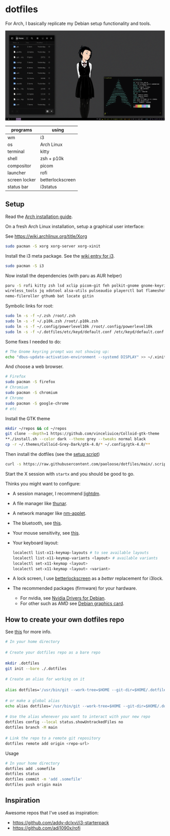 # dotfiles

For Arch, I basically replicate my Debian setup functionality and tools.

![rice](./.assets/2023-21-09_rice.png)

| programs      | using            |
| ------------- | ---------------- |
| wm            | i3               |
| os            | Arch Linux       |
| terminal      | kitty            |
| shell         | zsh + p10k       |
| compositor    | picom            |
| launcher      | rofi             |
| screen locker | betterlockscreen |
| status bar    | i3status         |

## Setup

Read the [Arch installation guide](https://wiki.archlinux.org/title/installation_guide).

On a fresh Arch Linux installation, setup a graphical user interface:

See <https://wiki.archlinux.org/title/Xorg>

```sh
sudo pacman -S xorg xorg-server xorg-xinit
```

Install the i3 meta package. See the [wiki entry for i3](https://wiki.archlinux.org/title/i3).

```sh
sudo pacman -S i3
```

Now install the dependencies (with paru as AUR helper)

```sh
paru -S rofi kitty zsh lsd xclip picom-git feh polkit-gnome gnome-keyring \
wireless_tools jq xdotool alsa-utils pulseaudio playerctl bat flameshot nemo \
nemo-fileroller gthumb bat locate gitin
```

Symbolic links for root:

```sh
sudo ln -s -f ~/.zsh /root/.zsh
sudo ln -s -f ~/.p10k.zsh /root/.p10k.zsh
sudo ln -s -f ~/.config/powerlevel10k /root/.config/powerlevel10k
sudo ln -s -f ~/.dotfiles/etc/keyd/default.conf /etc/keyd/default.conf
```

Some fixes I needed to do:

```sh
# The Gnome keyring prompt was not showing up:
echo "dbus-update-activation-environment --systemd DISPLAY" >> ~/.xinitrc
```

And choose a web browser.

```sh
# Firefox
sudo pacman -S firefox
# Chromium
sudo pacman -S chromium
# Chrome
sudo pacman -S google-chrome
# etc
```

Install the GTK theme

```sh
mkdir ~/repos && cd ~/repos
git clone --depth=1 https://github.com/vinceliuice/Colloid-gtk-theme
**./install.sh --color dark --theme grey --tweaks normal black
cp -r ~/.themes/Colloid-Grey-Dark/gtk-4.0/* ~/.config/gtk-4.0/**
```

Then install the dotfiles (see the [setup script](https://github.com/paoloose/dotfiles/blob/main/.scripts/setup.sh))

```sh
curl -s https://raw.githubusercontent.com/paoloose/dotfiles/main/.scripts/setup.sh | bash
```

Start the X session with `startx` and you should be good to go.

Thinks you might want to configure:

- A session manager, I recommend [lightdm](https://wiki.debian.org/LightDM).
- A file manager like [thunar](https://wiki.debian.org/Thunar).
- A network manager like [nm-applet](https://wiki.debian.org/NetworkManager).
- The bluetooth, see [this](https://wiki.debian.org/BluetoothUser).
- Your mouse sensitivity, see [this](https://askubuntu.com/a/1051759).
- Your keyboard layout:

  ```sh
  localectl list-x11-keymap-layouts # to see available layouts
  localectl list-x11-keymap-variants <layout> # available variants
  localectl set-x11-keymap <layout>
  localectl set-x11-keymap <layout> <variant>
  ```

- A lock screen, I use [betterlockscreen](https://github.com/betterlockscreen/betterlockscreen#installation)
  as a *better* replacement for i3lock.

- The recommended packages (firmware) for your hardware.

  - For nvidia, see [Nvidia Drivers for Debian](https://wiki.debian.org/NvidiaGraphicsDrivers).
  - For other such as AMD see [Debian graphics card](https://wiki.debian.org/GraphicsCard).

## How to create your own dotfiles repo

See [this](https://news.ycombinator.com/item?id=11070797) for more info.

```bash
# In your home directory

# Create your dotfiles repo as a bare repo

mkdir .dotfiles
git init --bare ./.dotfiles

# Create an alias for working on it

alias dotfiles='/usr/bin/git --work-tree=$HOME --git-dir=$HOME/.dotfiles'

# or make a global alias
echo alias dotfiles='/usr/bin/git --work-tree=$HOME --git-dir=$HOME/.dotfiles' >> ~/.zshrc # or ~/.bashrc

# Use the alias whenever you want to interact with your new repo
dotfiles config --local status.showUntrackedFiles no
dotfiles branch -M main

# Link the repo to a remote git repository
dotfiles remote add origin <repo-url>
```

Usage

```bash
# In your home directory
dotfiles add .somefile
dotfiles status
dotfiles commit -m 'add .somefile'
dotfiles push origin main
```

## Inspiration

Awesome repos that I've used as inspiration:

- <https://github.com/addy-dclxvi/i3-starterpack>
- <https://github.com/adi1090x/rofi>
